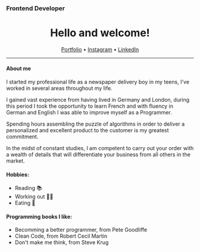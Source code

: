### Frontend Developer
<h1 align="center">
  Hello and welcome!
  </h1>

<p align="center">
  <a href="https://samuel-fuchs.com.br">Portfolio</a> •
  <a href="https://www.instagram.com/isamuelfuchs/">Instagram</a> •
  <a href="https://www.linkedin.com/in/isamuelfuchs/">LinkedIn</a>
</p>

----

#### About me

I started my professional life as a newspaper delivery boy in my teens, I've worked in several areas throughout my life.

I gained vast experience from having lived in Germany and London, during this period I took the opportunity to learn French and with fluency in German and English I was able to improve myself as a Programmer.

Spending hours assembling the puzzle of algorithms in order to deliver a personalized and excellent product to the customer is my greatest commitment.

In the midst of constant studies, I am competent to carry out your order with a wealth of details that will differentiate your business from all others in the market.

#### Hobbies:

- Reading 📚
- Working out 🏋️‍♂️
- Eating 🍖

#### Programming books I like:

- Becomming a better programmer, from Pete Goodliffe
- Clean Code, from Robert Cecil Martin
- Don't make me think, from Steve Krug


<!-- 
<details><summary>Sobre mim:</summary>
<p>

Iniciei minha vida profissional como entregador de jornal na adolescência, já atuei em diversas áreas ao longo da vida.

Adquiri vasta experiência por ter morado na Alemanha e em Londres, nesse período aproveitei para aprender francês e com a fluência em alemão e inglês pude me aprimorar como Programador.

Passar horas montando o quebra-cabeça dos algoritmos com o intuito de entregar um produto personalizado e de excelência para o cliente é meu maior compromisso.

Em meio aos estudos constantes tenho competência para realizar o seu pedido com riqueza de detalhes que irá diferenciar seu negócio de todos os demais que estão no mercado.

</p>
</details>

<details><summary>Hobbies:</summary>
<p>
  
- Ler 📚
- Malhar 🏋️‍♂️
- Comer 🍖

</p>
</details>

<details><summary>Livros relacionados:</summary>
<p>

- Como ser um programador melhor - Pete Goodliffe 
- Clean Code - Robert Cecil Martin
- Não me faça pensar - Steve Krug (UI/UX)
- O universo da programação - William Oliveira
  
  </p>
</details>

#### Dê uma olhada no meu portfólio aqui: [link](https://samuel-fuchs.com.br/)

Meu Instagram com dicas e novidades: [link](https://www.instagram.com/isamuelfuchs/)

Meu LinkedIn: [link](https://www.linkedin.com/in/gerson-fuchs-3b290b227/)

Verifique abaixo mais alguns projetos selecionados:
 -->
